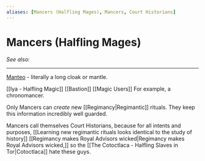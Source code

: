 ```yaml
---
aliases: [Mancers (Halfling Mages), Mancers, Court Historians]
---
```


# Mancers (Halfling Mages)
*See also:*
___
[Manteo](https://nahuatl.uoregon.edu/content/manteo) - literally a long cloak or mantle.

[[Iya - Halfling Magic]] [[Bastion]] [[Magic Users]] For example, a chronomancer.

Only Mancers can *create* new [[Regimancy|Regimantic]] rituals. They keep this information incredibly well guarded.

Mancers call themselves Court Historians, because for all intents and purposes, [[Learning new regimantic rituals looks identical to the study of history]] [[Regimancy makes Royal Advisors wicked|Regimancy makes Royal Advisors wicked,]] so the [[The Cotoctlaca - Halfling Slaves in Tor|Cotoctlaca]] hate these guys.